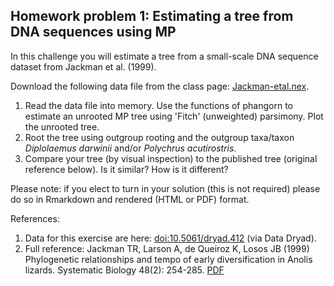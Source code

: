 ## Homework problem 1: Estimating a tree from DNA sequences using MP

In this challenge you will estimate a tree from a small-scale DNA sequence dataset from Jackman et al. (1999).

Download the following data file from the class page: [Jackman-etal.nex](../../data/Jackman-etal.nex).

1. Read the data file into memory. Use the functions of phangorn to estimate an unrooted MP tree using 'Fitch' (unweighted) parsimony. Plot the unrooted tree.
2. Root the tree using outgroup rooting and the outgroup taxa/taxon *Diplolaemus darwinii* and/or *Polychrus acutirostris*.
3. Compare your tree (by visual inspection) to the published tree (original reference below). Is it similar? How is it different?

Please note: if you elect to turn in your solution (this is not required) please do so in Rmarkdown and rendered (HTML or PDF) format.

References:

1. Data for this exercise are here: [doi:10.5061/dryad.412](http://datadryad.org/resource/doi:10.5061/dryad.412) (via Data Dryad).
2. Full reference: Jackman TR, Larson A, de Queiroz K, Losos JB (1999) Phylogenetic relationships and tempo of early diversification in Anolis lizards. Systematic Biology 48(2): 254-285. [PDF](https://sites.wustl.edu/losos/files/2018/12/Phylogenetic-relationships-and-the-tempo-of-early-diversification-in-Anolis-lizards.pdf)